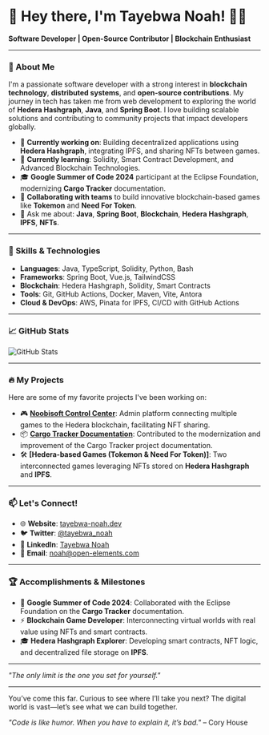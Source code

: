 # 👋 Hey there, I'm Tayebwa Noah! 🙋‍♂️

**Software Developer | Open-Source Contributor | Blockchain Enthusiast**

---

### 🌟 About Me

I'm a passionate software developer with a strong interest in **blockchain technology**, **distributed systems**, and **open-source contributions**. My journey in tech has taken me from web development to exploring the world of **Hedera Hashgraph**, **Java**, and **Spring Boot**. I love building scalable solutions and contributing to community projects that impact developers globally.

- 🔭 **Currently working on**: Building decentralized applications using **Hedera Hashgraph**, integrating IPFS, and sharing NFTs between games.
- 🌱 **Currently learning**: Solidity, Smart Contract Development, and Advanced Blockchain Technologies.
- 🎓 **Google Summer of Code 2024** participant at the Eclipse Foundation, modernizing **Cargo Tracker** documentation.
- 👯 **Collaborating with teams** to build innovative blockchain-based games like **Tokemon** and **Need For Token**.
- 💬 Ask me about: **Java**, **Spring Boot**, **Blockchain**, **Hedera Hashgraph**, **IPFS**, **NFTs**.

---

### 🚀 Skills & Technologies

- **Languages**: Java, TypeScript, Solidity, Python, Bash
- **Frameworks**: Spring Boot, Vue.js, TailwindCSS
- **Blockchain**: Hedera Hashgraph, Solidity, Smart Contracts
- **Tools**: Git, GitHub Actions, Docker, Maven, Vite, Antora
- **Cloud & DevOps**: AWS, Pinata for IPFS, CI/CD with GitHub Actions

---

### 📈 GitHub Stats

![GitHub Stats](https://github-readme-stats.vercel.app/api?username=Ndacyayisenga-droid&show_icons=true&theme=radical)

---

### 🔥 My Projects

Here are some of my favorite projects I've been working on:

- 🎮 **[Noobisoft Control Center](https://github.com/Jexsie/NoobisoftControlCenter)**: Admin platform connecting multiple games to the Hedera blockchain, facilitating NFT sharing.
- 📦 **[Cargo Tracker Documentation](https://github.com/Ndacyayisenga-droid/cargotracker/tree/docs)**: Contributed to the modernization and improvement of the Cargo Tracker project documentation.
- 🛠️ **[Hedera-based Games (Tokemon & Need For Token)]**: Two interconnected games leveraging NFTs stored on **Hedera Hashgraph** and **IPFS**.

---

### 📫 Let's Connect!

- 🌐 **Website**: [tayebwa-noah.dev](https://noahtayebwa.netlify.app/)
- 🐦 **Twitter**: [@tayebwa_noah](https://x.com/NdacyayisengaN1)
- 💼 **LinkedIn**: [Tayebwa Noah](https://www.linkedin.com/in/ndacyayisenga-droid/)
- 📧 **Email**: noah@open-elements.com

---

### 🏆 Accomplishments & Milestones

- 🌱 **Google Summer of Code 2024**: Collaborated with the Eclipse Foundation on the **Cargo Tracker** documentation.
- ⚡ **Blockchain Game Developer**: Interconnecting virtual worlds with real value using NFTs and smart contracts.
- 🎓 **Hedera Hashgraph Explorer**: Developing smart contracts, NFT logic, and decentralized file storage on **IPFS**.

---

_"The only limit is the one you set for yourself."_

---

You’ve come this far. Curious to see where I’ll take you next? The digital world is vast—let’s see what we can build together.

_"Code is like humor. When you have to explain it, it’s bad."_ – Cory House

